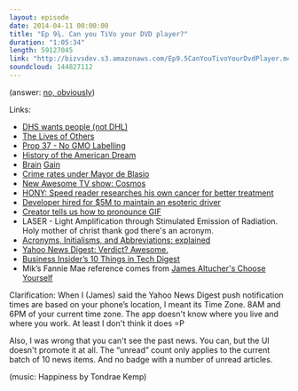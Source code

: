 ```yaml
---
layout: episode
date: 2014-04-11 00:00:00
title: "Ep 9¾. Can you TiVo your DVD player?"
duration: "1:05:34"
length: 59127045
link: "http://bizvsdev.s3.amazonaws.com/Ep9.5CanYouTivoYourDvdPlayer.m4a"
soundcloud: 144827112
---
```


(answer: [no, obviously](http://en.wikipedia.org/wiki/Betteridge's_law_of_headlines))

Links:

- [DHS wants people (not DHL)](http://www.dhs.gov/national-hs-stem-summer-internship-program)
- [The Lives of Others](http://www.imdb.com/title/tt0405094/)
- [Prop 37 - No GMO Labelling](http://ballotpedia.org/California_Proposition_37,_Mandatory_Labeling_of_Genetically_Engineered_Food_(2012))
- [History of the American Dream](http://en.wikipedia.org/wiki/American_Dream#History)
- [Brain](http://www.downtownny.com/node/13532) [Gain](http://www.downtownny.com/braingain/)
- [Crime rates under Mayor de Blasio](http://newyork.cbslocal.com/2014/03/11/mayor-bill-de-blasio-touts-crime-drop-since-he-took-office/)
- [New Awesome TV show: Cosmos](http://www.cosmosontv.com)
- [HONY: Speed reader researches his own cancer for better treatment](https://www.facebook.com/humansofnewyork/photos/a.102107073196735.4429.102099916530784/631498613590909/?type=1)
- [Developer hired for $5M to maintain an esoteric driver](http://www.reddit.com/r/cscareerquestions/comments/1ybel5/how_to_make_5_million_in_5_years_as_a_software/)
- [Creator tells us how to pronounce GIF](http://www.cnn.com/2013/05/22/tech/web/pronounce-gif/)
- LASER - Light Amplification through Stimulated Emission of Radiation. Holy mother of christ thank god there's an acronym.
- [Acronyms, Initialisms, and Abbreviations: explained](http://www.quickanddirtytips.com/education/grammar/abbreviations-acronyms-and-initialisms-0)
- [Yahoo News Digest: Verdict? Awesome.](https://www.google.com/url?sa=t&rct=j&q=&esrc=s&source=web&cd=1&cad=rja&uact=8&ved=0CCsQFjAA&url=https%3A%2F%2Fitunes.apple.com%2Fus%2Fapp%2Fyahoo-news-digest%2Fid784982356%3Fmt%3D8&ei=UF1NU_ecA_LhsATdo4KAAg&usg=AFQjCNGYbGBd6x3rLKDQxNbKKoQtwih-qQ&sig2=fX8FHGwYtylECuZXfd5YxA&bvm=bv.64764171,d.cWc)
- [Business Insider’s 10 Things in Tech Digest](http://e.businessinsider.com/public/2573262)
- Mik’s Fannie Mae reference comes from [James Altucher's Choose Yourself](http://seanmclark.org/2013/07/09/book-review-choose-yourself-james-altucher/)

Clarification: When I (James) said the Yahoo News Digest push notification times are based on your phone’s location, I meant its Time Zone. 8AM and 6PM of your current time zone. The app doesn't know where you live and where you work. At least I don't think it does =P

Also, I was wrong that you can't see the past news. You can, but the UI doesn't promote it at all. The “unread” count only applies to the current batch of 10 news items. And no badge with a number of unread articles.

(music: Happiness by Tondrae Kemp)
